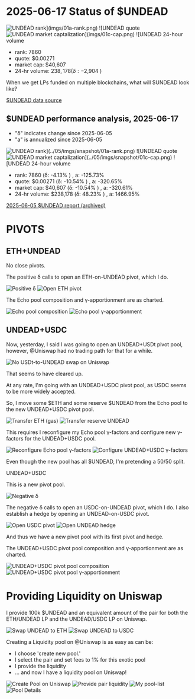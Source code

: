 # 2025-06-17 Status of $UNDEAD 

![$UNDEAD rank](imgs/01a-rank.png) 
![$UNDEAD quote](imgs/01b-quote.png) 
![$UNDEAD market captalization](imgs/01c-cap.png) 
![$UNDEAD 24-hour volume](imgs/01d-vol.png) 

* rank: 7860 
* quote: $0.00271 
* market cap: $40,607 
* 24-hr volume: $238,178 (δ: -$2,904 ) 

When we get LPs funded on multiple blockchains, what will $UNDEAD look like? 

[$UNDEAD data source](https://www.coingecko.com/en/coins/undead-blocks) 
## $UNDEAD performance analysis, 2025-06-17 

* "δ" indicates change since 2025-06-05 
* "a" is annualized since 2025-06-05 

![$UNDEAD rank](../05/imgs/snapshot/01a-rank.png) 
![$UNDEAD quote](../05/imgs/snapshot/01b-quote.png) 
![$UNDEAD market captalization](../05/imgs/snapshot/01c-cap.png) 
![$UNDEAD 24-hour volume](../05/imgs/snapshot/01d-vol.png) 

* rank: 7860 (δ: -4.13% ) , a: -125.73% 
* quote: $0.00271 (δ: -10.54% ) , a: -320.65% 
* market cap: $40,607 (δ: -10.54% ) , a: -320.61% 
* 24-hr volume: $238,178 (δ: 48.23% ) , a: 1466.95% 

[2025-06-05 $UNDEAD report (archived)](https://github.com/pivoteur/biz/tree/main/blog/2025/06/05) 

# PIVOTS 

## ETH+UNDEAD 

No close pivots. 

The positive δ calls to open an ETH-on-UNDEAD pivot, which I do. 

![Positive δ](imgs/02a-pos.png) 
![Open ETH pivot](imgs/02b-open-eth-pivot.png) 

The Echo pool composition and γ-apportionment are as charted. 

![Echo pool composition](imgs/03a-comp.png) 
![Echo pool γ-apportionment](imgs/03b-apport.png) 

## UNDEAD+USDC

Now, yesterday, I said I was going to open an UNDEAD+USDt pivot pool, however, @Uniswap had no trading path for that for a while.

![No USDt-to-UNDEAD swap on Uniswap](imgs/04-usdt.png)

That seems to have cleared up.

At any rate, I'm going with an UNDEAD+USDC pivot pool, as USDC seems to be more widely accepted.

So, I move some $ETH and some reserve $UNDEAD from the Echo pool to the new UNDEAD+USDC pivot pool. 

![Transfer ETH (gas)](imgs/05a-xfer-eth.png)
![Transfer reserve UNDEAD](imgs/05b-xfer-undead.png)

This requires I reconfigure my Echo pool γ-factors and configure new γ-factors for the UNDEAD+USDC pool. 

![Reconfigure Echo pool γ-factors](imgs/05c-reconfigure-echo.png)
![Configure UNDEAD+USDC γ-factors](imgs/05d-configure.png)

Even though the new pool has all $UNDEAD, I'm pretending a 50/50 split.

UNDEAD+USDC

This is a new pivot pool.

![Negative δ](imgs/06a-neg.png)

The negative δ calls to open an USDC-on-UNDEAD pivot, which I do. I also establish a hedge by opening an UNDEAD-on-USDC pivot.

![Open USDC pivot](imgs/06b-open-usdc-pivot.png)
![Open UNDEAD hedge](imgs/06c-open-undead-hedge.png)

And thus we have a new pivot pool with its first pivot and hedge.

The UNDEAD+USDC pivot pool composition and γ-apportionment are as charted.

![UNDEAD+USDC pivot pool composition](imgs/07a-comp.png)
![UNDEAD+USDC pivot pool γ-apportionment](imgs/07b-apport.png)


# Providing Liquidity on Uniswap 

I provide 100k $UNDEAD and an equivalent amount of the pair for 
both the ETH/UNDEAD LP and the UNDEAD/USDC LP on Uniswap. 

![Swap UNDEAD to ETH](imgs/08a-swap-to-eth.png) 
![Swap UNDEAD to USDC](imgs/08b-swap-to-usdc.png) 

Creating a Liquidity pool on @Uniswap is as easy as can be:

* I choose 'create new pool.'
* I select the pair and set fees to 1% for this exotic pool
* I provide the liquidity
* ... and now I have a liquidity pool on Uniswap!

![Create Pool on Uniswap](imgs/09a-create-pool.png)
![Provide pair liquidity](imgs/09b-provide.png)
![My pool-list](imgs/09c-list.png)
![Pool Details](imgs/09d-details.png)

